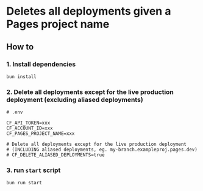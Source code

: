 # Deletes all deployments given a Pages project name

## How to

### 1. Install dependencies

`bun install`

### 2. Delete all deployments except for the live production deployment (excluding aliased deployments)

```env
# .env

CF_API_TOKEN=xxx 
CF_ACCOUNT_ID=xxx 
CF_PAGES_PROJECT_NAME=xxx

# Delete all deployments except for the live production deployment
# (INCLUDING aliased deployments, eg. my-branch.exampleproj.pages.dev)
# CF_DELETE_ALIASED_DEPLOYMENTS=true 
```

### 3. run `start` script

`bun run start`

